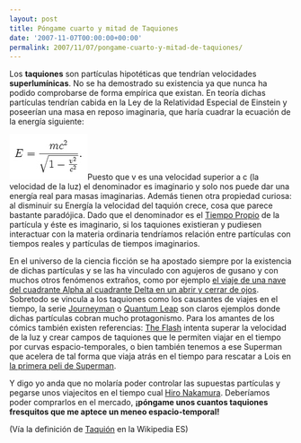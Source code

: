 ```yaml
---
layout: post
title: Póngame cuarto y mitad de Taquiones
date: '2007-11-07T00:00:00+00:00'
permalink: 2007/11/07/pongame-cuarto-y-mitad-de-taquiones/
---
```

Los <strong>taquiones</strong> son partículas hipotéticas que tendrían velocidades <strong>superlumínicas</strong>. No se ha demostrado su existencia ya que nunca ha podido comprobarse de forma empírica que existan. En teoría dichas partículas tendrían cabida en la Ley de la Relatividad Especial de Einstein y poseerían una masa en reposo imaginaria, que haría cuadrar la ecuación de la energía siguiente:

<img class="centro" src='/assets/zz2d72cde2.jpg' alt='E= mc^2 /sqrt(1-(v^2/c^2))' />Puesto que v es una velocidad superior a c (la velocidad de la luz) el denominador es imaginario y solo nos puede dar una energía real para masas imaginarias. Además tienen otra propiedad curiosa: al disminuir su Energía la velocidad del taquión crece, cosa que parece bastante paradójica. Dado que el denominador es el <a href="http://es.wikipedia.org/wiki/Tiempo_propio">Tiempo Propio</a> de la partícula y éste es imaginario, si los taquiones existieran y pudiesen interactuar con la materia ordinaria tendríamos relación entre partículas con tiempos reales y partículas de tiempos imaginarios.

En el universo de la ciencia ficción se ha apostado siempre por la existencia de dichas partículas y se las ha vinculado con agujeros de gusano y con muchos otros fenómenos extraños, como por ejemplo <a href="http://es.wikipedia.org/wiki/Star_Trek:_Voyager">el viaje de una nave del cuadrante Alpha al cuadrante Delta en un abrir y cerrar de ojos</a>. Sobretodo se vincula a los taquiones como los causantes de viajes en el tiempo, la serie <a href="http://www.nbc.com/Journeyman/">Journeyman</a> o <a href="http://www.imdb.com/title/tt0096684/">Quantum Leap</a> son claros ejemplos donde dichas partículas cobran mucho protagonismo. Para los amantes de los cómics también existen referencias: <a href="http://es.wikipedia.org/wiki/Flash_(c%C3%B3mic)">The Flash</a> intenta superar la velocidad de la luz y crear campos de taquiones que le permiten viajar en el tiempo por curvas espacio-temporales, o bien también tenemos a ese Superman que acelera de tal forma que viaja atrás en el tiempo para rescatar a Lois en <a href="http://es.wikipedia.org/wiki/Superman:_La_Pel%C3%ADcula">la primera peli de Superman</a>.

Y digo yo anda que no molaría poder controlar las supuestas partículas y pegarse unos viajecitos en el tiempo cual <a href="http://es.wikipedia.org/wiki/Hiro_Nakamura">Hiro Nakamura</a>. Deberíamos poder comprarlos en el mercado, <strong>¡póngame unos cuantos taquiones fresquitos que me aptece un meneo espacio-temporal!</strong> 

(Vía la definición de <a href="http://es.wikipedia.org/wiki/Taqui%C3%B3n">Taquión</a> en la Wikipedia ES)

